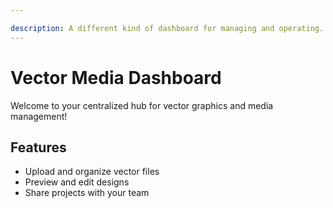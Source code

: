 ```yaml
---

description: A different kind of dashboard for managing and operating.
---
```

# Vector Media Dashboard
Welcome to your centralized hub for vector graphics and media management!
## Features
- Upload and organize vector files
- Preview and edit designs
- Share projects with your team
